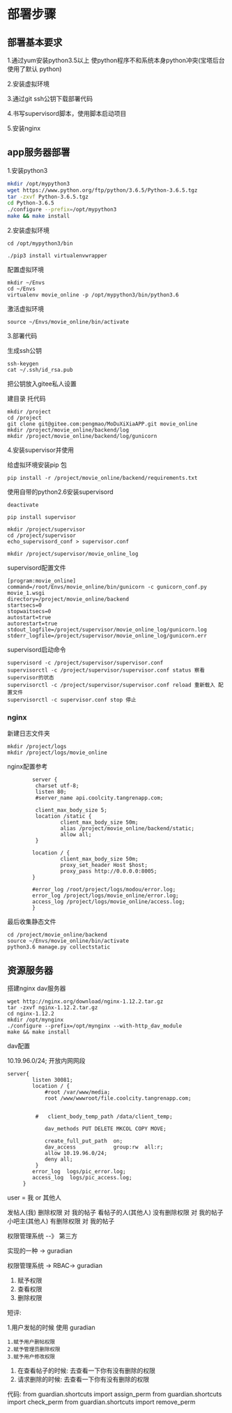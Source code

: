 # 部署步骤

## 部署基本要求

1.通过yum安装python3.5以上 使python程序不和系统本身python冲突\(宝塔后台使用了默认 python\)

2.安装虚拟环境

3.通过git ssh公钥下载部署代码

4.书写supervisord脚本，使用脚本启动项目

5.安装nginx

## app服务器部署

1.安装python3

```bash
mkdir /opt/mypython3
wget https://www.python.org/ftp/python/3.6.5/Python-3.6.5.tgz
tar -zxvf Python-3.6.5.tgz
cd Python-3.6.5
./configure --prefix=/opt/mypython3
make && make install
```

2.安装虚拟环境

```text
cd /opt/mypython3/bin

./pip3 install virtualenvwrapper
```

配置虚拟环境

```text
mkdir ~/Envs
cd ~/Envs
virtualenv movie_online -p /opt/mypython3/bin/python3.6
```

激活虚拟环境

```text
source ~/Envs/movie_online/bin/activate
```

3.部署代码

生成ssh公钥

```text
ssh-keygen
cat ~/.ssh/id_rsa.pub
```

把公钥放入gitee私人设置

建目录 托代码

```text
mkdir /project
cd /project
git clone git@gitee.com:pengmao/MoDuXiXiaAPP.git movie_online
mkdir /project/movie_online/backend/log
mkdir /project/movie_online/backend/log/gunicorn
```

4.安装supervisor并使用

给虚拟环境安装pip 包

```text
pip install -r /project/movie_online/backend/requirements.txt
```

使用自带的python2.6安装supervisord

```text
deactivate

pip install supervisor

mkdir /project/supervisor
cd /project/supervisor
echo_supervisord_conf > supervisor.conf

mkdir /project/supervisor/movie_online_log
```

supervisord配置文件

```text
[program:movie_online]
command=/root/Envs/movie_online/bin/gunicorn -c gunicorn_conf.py movie_1.wsgi
directory=/project/movie_online/backend
startsecs=0
stopwaitsecs=0
autostart=true
autorestart=true
stdout_logfile=/project/supervisor/movie_online_log/gunicorn.log
stderr_logfile=/project/supervisor/movie_online_log/gunicorn.err
```

supervisord启动命令

```text
supervisord -c /project/supervisor/supervisor.conf
supervisorctl -c /project/supervisor/supervisor.conf status 察看supervisor的状态
supervisorctl -c /project/supervisor/supervisor.conf reload 重新载入 配置文件
supervisorctl -c supervisor.conf stop 停止
```

### nginx

新建日志文件夹

```text
mkdir /project/logs
mkdir /project/logs/movie_online
```

nginx配置参考

```text
        server {
         charset utf-8;
         listen 80;
         #server_name api.coolcity.tangrenapp.com;

         client_max_body_size 5;
         location /static {
                 client_max_body_size 50m;
                 alias /project/movie_online/backend/static;
                 allow all;
         }

        location / {
                 client_max_body_size 50m;
                 proxy_set_header Host $host;
                 proxy_pass http://0.0.0.0:8005;
        }

        #error_log /root/project/logs/modou/error.log;
        error_log /project/logs/movie_online/error.log;
        access_log /project/logs/movie_online/access.log;
        }
```

最后收集静态文件

```text
cd /project/movie_online/backend
source ~/Envs/movie_online/bin/activate
python3.6 manage.py collectstatic
```

## 资源服务器

搭建nginx dav服务器

```text
wget http://nginx.org/download/nginx-1.12.2.tar.gz
tar -zxvf nginx-1.12.2.tar.gz
cd nginx-1.12.2
mkdir /opt/mynginx
./configure --prefix=/opt/mynginx --with-http_dav_module
make && make install
```

dav配置

10.19.96.0/24; 开放内网网段

```text
server{
        listen 30081;
        location / {
            #root /var/www/media;
            root /www/wwwroot/file.coolcity.tangrenapp.com;


         #   client_body_temp_path /data/client_temp;

            dav_methods PUT DELETE MKCOL COPY MOVE;

            create_full_put_path  on;
            dav_access            group:rw  all:r;
            allow 10.19.96.0/24;
            deny all;
         }
        error_log  logs/pic_error.log;
        access_log  logs/pic_access.log;
     }
```

user = 我 or 其他人

发帖人\(我\) 删除权限 对 我的帖子 看帖子的人\(其他人\) 没有删除权限 对 我的帖子 小吧主\(其他人\) 有删除权限 对 我的帖子

权限管理系统 --》 第三方

实现的一种 -&gt; guradian

权限管理系统 -&gt; RBAC-&gt; guradian

1. 赋予权限
2. 查看权限
3. 删除权限

短评:

1.用户发帖的时候 使用 guradian

```text
1.赋予用户删帖权限
2.赋予管理员删除权限
3.赋予用户修改权限
```

1. 在查看帖子的时候: 去查看一下你有没有删除的权限
2. 请求删除的时候: 去查看一下你有没有删除的权限

代码: from guardian.shortcuts import assign\_perm from guardian.shortcuts import check\_perm from guardian.shortcuts import remove\_perm

